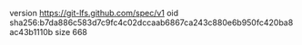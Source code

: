 version https://git-lfs.github.com/spec/v1
oid sha256:b7da886c583d7c9fc4c02dccaab6867ca243c880e6b950fc420ba8ac43b1110b
size 668
